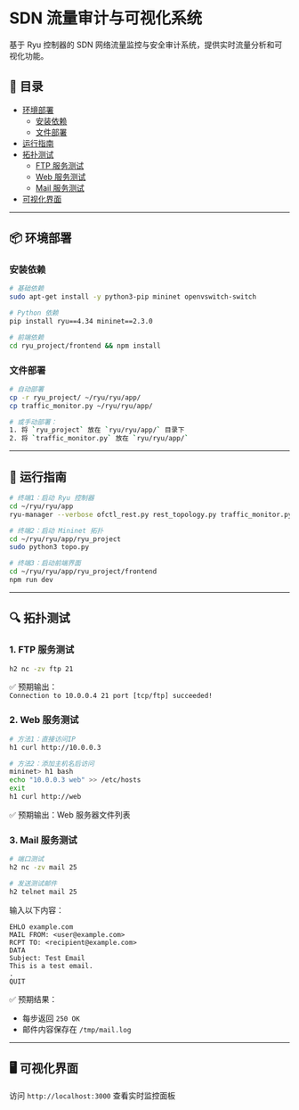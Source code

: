 # SDN 流量审计与可视化系统

基于 Ryu 控制器的 SDN 网络流量监控与安全审计系统，提供实时流量分析和可视化功能。

## 📜 目录
- [环境部署](#-环境部署)
  - [安装依赖](#安装依赖)
  - [文件部署](#文件部署)
- [运行指南](#-运行指南)
- [拓扑测试](#-拓扑测试)
  - [FTP 服务测试](#1-ftp-服务测试)
  - [Web 服务测试](#2-web-服务测试)
  - [Mail 服务测试](#3-mail-服务测试)
- [可视化界面](#️-可视化界面)

---

## 📦 环境部署

### 安装依赖
```bash
# 基础依赖
sudo apt-get install -y python3-pip mininet openvswitch-switch

# Python 依赖
pip install ryu==4.34 mininet==2.3.0

# 前端依赖
cd ryu_project/frontend && npm install
```

### 文件部署
```bash
# 自动部署
cp -r ryu_project/ ~/ryu/ryu/app/
cp traffic_monitor.py ~/ryu/ryu/app/

# 或手动部署：
1. 将 `ryu_project` 放在 `ryu/ryu/app/` 目录下
2. 将 `traffic_monitor.py` 放在 `ryu/ryu/app/`
```

---

## 🚀 运行指南
```bash
# 终端1：启动 Ryu 控制器
cd ~/ryu/ryu/app
ryu-manager --verbose ofctl_rest.py rest_topology.py traffic_monitor.py --observe-links

# 终端2：启动 Mininet 拓扑
cd ~/ryu/ryu/app/ryu_project
sudo python3 topo.py

# 终端3：启动前端界面
cd ~/ryu/ryu/app/ryu_project/frontend
npm run dev
```

---

## 🔍 拓扑测试

### 1. FTP 服务测试
```bash
h2 nc -zv ftp 21
```
✅ 预期输出：  
`Connection to 10.0.0.4 21 port [tcp/ftp] succeeded!`

### 2. Web 服务测试
```bash
# 方法1：直接访问IP
h1 curl http://10.0.0.3

# 方法2：添加主机名后访问
mininet> h1 bash
echo "10.0.0.3 web" >> /etc/hosts
exit
h1 curl http://web
```
✅ 预期输出：Web 服务器文件列表

### 3. Mail 服务测试
```bash
# 端口测试
h2 nc -zv mail 25

# 发送测试邮件
h2 telnet mail 25
```
输入以下内容：
```
EHLO example.com
MAIL FROM: <user@example.com>
RCPT TO: <recipient@example.com>
DATA
Subject: Test Email
This is a test email.
.
QUIT
```
✅ 预期结果：
- 每步返回 `250 OK`
- 邮件内容保存在 `/tmp/mail.log`

---

## 🖥️ 可视化界面
访问 `http://localhost:3000` 查看实时监控面板
